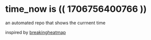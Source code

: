 # time_now is (( 1706756400766 ))

an automated repo that shows the currnent time

inspired by [breakingheatmap](https://github.com/breakingheatmap/breakingheatmap)